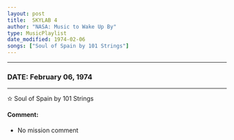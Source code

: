 ```yaml
---
layout: post
title:  SKYLAB 4
author: "NASA: Music to Wake Up By"
type: MusicPlaylist
date_modified: 1974-02-06
songs: ["Soul of Spain by 101 Strings"]
---
```


----
### DATE: February 06, 1974
----
✫ Soul of Spain by 101 Strings

#### Comment:
* No mission comment



<br/>
<center>
	<a target="_blank"
	   href="https://twitter.com/intent/tweet?hashtags=Space,NASA,Playlist,NASAWakeupCalls,SpaceProgram&text={{ page.author}}, '{{ page.songs.first }}' {{ page.title }}, {{ page.date | date: '%B %d, %Y' }}. {{ site.url }}{{ page.url }}&via=nasawakeupcalls"><i class="fab fa-twitter" alt="Tweet this page" style="font-size: 1.3em;"></i></a>
	&nbsp; 	<i class="fas fa-user-astronaut" style="font-size: 1.5em;"></i> &nbsp;
    <a type="amzn" search="'Soul of Spain by 101 Strings'" category="popular music">
    <i class="fab fa-amazon" style="font-size: 1.3em;"></i></a>
</center>
